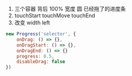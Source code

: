1. 三个容器 背后 100% 宽度 圆 已经拖了的进度条
2. touchStart touchMove touchEnd
3. 改变 width left 

```js
new Progress('selector', {
    onDrag: () => {},
    onDragStart: () => {},
    onDragEnd: () => {}
    progress: 0.5,
    disableDrag: false
})
```
